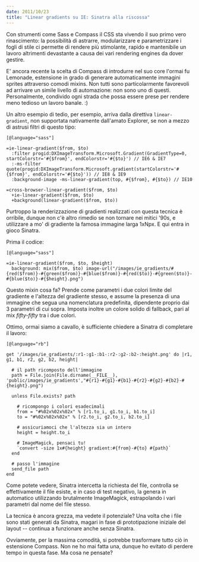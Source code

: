 ```yaml
---
date: 2011/10/23
title: "Linear gradients su IE: Sinatra alla riscossa"
---
```


Con strumenti come Sass e Compass il CSS sta vivendo il suo primo vero rinascimento: la possibilità di astrarre, modularizzare e parametrizzare i fogli di stile ci permette di rendere più stimolante, rapido e mantenibile un lavoro altrimenti devastante a causa dei vari rendering engines da dover gestire.

E' ancora recente la scelta di Compass di introdurre nel suo core l'ormai fu Lemonade, estensione in grado di generare automaticamente immagini sprites attraverso comodi mixins. Non tutti sono particolarmente favorevoli ad arrivare un simile livello di automazione: non sono uno di questi. Personalmente, condivido ogni strada che possa essere prese per rendere meno tedioso un lavoro banale. :)

Un altro esempio di tedio, per esempio, arriva dalla direttiva `linear-gradient`, non supportata nativamente dall'amato Explorer, se non a mezzo di astrusi filtri di questo tipo:

    [@language="sass"]

    =ie-linear-gradient($from, $to)
      :filter progid:DXImageTransform.Microsoft.Gradient(GradientType=0, startColorstr='#{$from}', endColorstr='#{$to}') // IE6 & IE7
      :-ms-filter quote(progid:DXImageTransform.Microsoft.gradient(startColorstr='#{$from}', endColorstr='#{$to}')) // IE8 & IE9
      :background-image -ms-linear-gradient(top, #{$from}, #{$to}) // IE10

    =cross-browser-linear-gradient($from, $to)
      +ie-linear-gradient($from, $to)
      +background(linear-gradient($from, $to))

Purtroppo la renderizzazione di gradienti realizzati con questa tecnica è orribile, dunque non c'è altro rimedio se non tornare nei mitici '90s, e utilizzare a mo' di gradiente la famosa immagine larga 1xNpx. E qui entra in gioco Sinatra.

Prima il codice:

    [@language="sass"]

    =ie-linear-gradient($from, $to, $height)
      background: mix($from, $to) image-url("/images/ie_gradients/#{red($from)}-#{green($from)}-#{blue($from)}-#{red($to)}-#{green($to)}-#{blue($to)}-#{$height}.png")

Questo mixin cosa fa? Prende come parametri i due colori limite del gradiente e l'altezza del gradiente stesso, e assume la presenza di una immagine che segua una nomenclatura predefinita, dipendente proprio dai 3 parametri di cui sopra. Imposta inoltre un colore solido di fallback, pari al mix *fifty-fifty* tra i due colori.

Ottimo, ormai siamo a cavallo, è sufficiente chiedere a Sinatra di completare il lavoro:

    [@language="rb"]

    get '/images/ie_gradients/:r1-:g1-:b1-:r2-:g2-:b2-:height.png' do |r1, g1, b1, r2, g2, b2, height|

      # il path ricomposto dell'immagine
      path = File.join(File.dirname(__FILE__), 'public/images/ie_gradients',"#{r1}-#{g1}-#{b1}-#{r2}-#{g2}-#{b2}-#{height}.png")

      unless File.exists? path

        # ricompongo i colori esadecimali
        from = "#%02x%02x%02x" % [r1.to_i, g1.to_i, b1.to_i]
        to = "#%02x%02x%02x" % [r2.to_i, g2.to_i, b2.to_i]

        # assicuriamoci che l'altezza sia un intero
        height = height.to_i

        # ImageMagick, pensaci tu!
        `convert -size 1x#{height} gradient:#{from}-#{to} #{path}`
      end

      # passo l'immagine
      send_file path
    end

Come potete vedere, Sinatra intercetta la richiesta del file, controlla se effettivamente il file esiste, e in caso di test negativo, la genera in automatico utilizzando brutalmente ImageMagick, estrapolando i vari parametri dal nome del file stesso.

La tecnica è ancora grezza, ma vedete il potenziale? Una volta che i file sono stati generati da Sinatra, magari in fase di prototipazione iniziale del layout -- continua a funzionare anche senza Sinatra.

Ovviamente, per la massima comodità, si potrebbe trasformare tutto ciò in estensione Compass. Non ne ho mai fatta una, dunque ho evitato di perdere tempo in questa fase. Ma cosa ne pensate?
